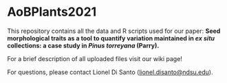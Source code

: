# AoBPlants2021
This repository contains all the data and R scripts used for our paper: **Seed morphological traits as a tool to quantify variation maintained in _ex situ_ collections: a case study in _Pinus torreyana_ (Parry).**

For a brief description of all uploaded files visit our wiki page!

For questions, please contact Lionel Di Santo (lionel.disanto@ndsu.edu).
